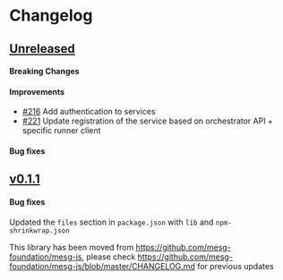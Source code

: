 # Changelog

## [Unreleased](https://github.com/mesg-foundation/js-sdk/releases/tag/%40mesg%service%40X.X.X)

#### Breaking Changes
#### Improvements

- [#216](https://github.com/mesg-foundation/js-sdk/pull/216) Add authentication to services
- [#221](https://github.com/mesg-foundation/js-sdk/pull/221) Update registration of the service based on orchestrator API + specific runner client

#### Bug fixes

## [v0.1.1](https://github.com/mesg-foundation/js-sdk/releases/tag/%40mesg%service%400.1.1)

#### Bug fixes

Updated the `files` section in `package.json` with `lib` and `npm-shrinkwrap.json`

This library has been moved from https://github.com/mesg-foundation/mesg-js, please check https://github.com/mesg-foundation/mesg-js/blob/master/CHANGELOG.md for previous updates